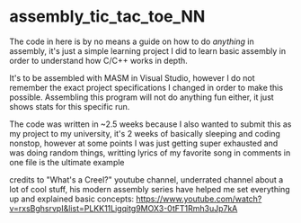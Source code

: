 # assembly_tic_tac_toe_NN
The code in here is by no means a guide on how to do *anything* in assembly, it's just a simple learning project I did to learn basic assembly in order to understand how C/C++ works in depth.



It's to be assembled with MASM in Visual Studio, however I do not remember the exact project specifications I changed in order to make this possible. Assembling this program will not do anything fun either, it just shows stats for this specific run. 



The code was written in ~2.5 weeks because I also wanted to submit this as my project to my university, it's 2 weeks of basically sleeping and coding nonstop, however at some points I was just getting super exhausted and was doing random things, writting lyrics of my favorite song in comments in one file is the ultimate example


credits to "What's a Creel?" youtube channel, underrated channel about a lot of cool stuff, his modern assembly series have helped me set everything up and explained basic concepts:
https://www.youtube.com/watch?v=rxsBghsrvpI&list=PLKK11Ligqitg9MOX3-0tFT1Rmh3uJp7kA

